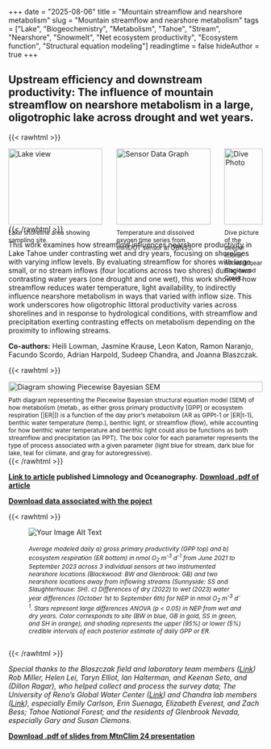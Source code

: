 +++
date = "2025-08-06"
title = "Mountain streamflow and nearshore metabolism"
slug = "Mountain streamflow and nearshore metabolism"
tags = ["Lake", "Biogeochemistry", "Metabolism", "Tahoe", "Stream", "Nearshore", "Snowmelt", "Net ecosystem productivity", "Ecosystem function", "Structural equation modeling"]
readingtime = false
hideAuthor = true
+++

## **Upstream efficiency and downstream productivity:** The influence of mountain streamflow on nearshore metabolism in a large, oligotrophic lake across drought and wet years.



{{< rawhtml >}}
<div style="display: flex; flex-wrap: wrap; justify-content: space-between; gap: 1%;">

  <!-- Panel 1 -->
  <div style="flex: 1 1 37%; max-width: 37%;">
    <img src="/lake1.jpg" alt="Lake view" style="width: 100%; height: auto;">
    <figcaption style="font-size: 12px; margin-top: 0.5rem;">
      Lake shoreline area showing sampling site.
    </figcaption>
  </div>

  <!-- Panel 2 -->
  <div style="flex: 1 1 37%; max-width: 37%;">
    <img src="/GBNS3_miniDOT.png" alt="Sensor Data Graph" style="width: 100%; height: auto;">
    <figcaption style="font-size: 12px; margin-top: 0.5rem;">
      Temperature and dissolved oxygen time series from miniDOT sensor at GBNS3.
    </figcaption>
  </div>

  <!-- Panel 3 -->
  <div style="flex: 1 1 25%; max-width: 15%;">
    <img src="/Dive_Photo1.png" alt="Dive Photo" style="width: 100%; height: auto;">
    <figcaption style="font-size: 12px; margin-top: 0.5rem;">
      Dive picture of the deeper littoral network near Blackwood Creek.
    </figcaption>
  </div>

</div>
{{< /rawhtml >}}


This work examines how streamflow influences nearshore productivity in Lake Tahoe under contrasting wet and dry years, focusing on shorelines with varying inflow levels. By evaluating streamflow for shores with large, small, or no stream inflows (four locations across two shores) during two contrasting water years (one drought and one wet), this work showed how streamflow reduces water temperature, light availability, to indirectly influence nearshore metabolism in ways that varied with inflow size.  This work underscores how oligotrophic littoral productivity varies across shorelines and in response to hydrological conditions, with streamflow and precipitation exerting contrasting effects on metabolism depending on the proximity to inflowing streams.


**Co-authors:** Heili Lowman, Jasmine Krause, Leon Katon, Ramon Naranjo, Facundo Scordo, Adrian Harpold, Sudeep Chandra, and Joanna Blaszczak. 


{{< rawhtml >}}
<div style="display: flex; flex-wrap: wrap; justify-content: space-between; align-items: flex-start; gap: 1%;">
  <div style="flex: 1 1 100; max-width: 100%;">
    <img src="/Fig4_SEM.png" alt="Diagram showing Piecewise Bayesian SEM" style="width: 100%; height: auto;">
    <figcaption style="font-size: 12px; margin-top: 0.5rem;">
      Path diagram representing the Piecewise Bayesian structural equation model (SEM) of how metabolism (metab., as either gross primary productivity [GPP] or ecosystem respiration [|ER|]) is a function of the day prior’s metabolism (AR as GPPt-1 or |ER|t-1), benthic water temperature (temp.), benthic light, or streamflow (flow), while accounting for how benthic water temperature and benthic light could also be functions as both streamflow and precipitation (as PPT). The box color for each parameter represents the type of process associated with a given parameter (light blue for stream, dark blue for lake, teal for climate, and gray for autoregressive).
    </figcaption>
  </div>
</div>
{{< /rawhtml >}}




**[Link to article](https://aslopubs.onlinelibrary.wiley.com/doi/10.1002/lno.70157) published Limnology and Oceanography.**
**[Download .pdf of article](/Loria_2025_LO70157.pdf)**

**[Download data associated with the poject](https://portal.edirepository.org/nis/mapbrowse?packageid=edi.1975.1)**




{{< rawhtml >}}
<figure>
  <div style="display: flex; justify-content: space-between;">
    <img src="/NS_NEP_fig1.png" alt="Your Image Alt Text" style="max-width:95%; height:auto;">
  </div>
  <figcaption>
    <h6 style="font-size: 12px;">Average modeled daily a) gross primary productivity (GPP top) and b) ecosystem respiration (ER bottom) in nmol O<sub>2</sub> m<sup>-3</sup> d<sup>-1</sup> from June 2021 to September 2023 across 3 individual sensors at two instrumented nearshore locations (Blackwood: BW and Glenbrook: GB) and two nearshore locations away from inflowing streams (Sunnyside: SS and Slaughterhouse: SH). c) Differences of dry (2022) to wet (2023) water year differences (October 1st to September 6th) for NEP in nmol O<sub>2</sub> m<sup>-3</sup> d<sup>-1</sup>. Stars represent large differences ANOVA (p &lt; 0.05) in NEP from wet and dry years. Color corresponds to site (BW in blue, GB in gold, SS in green, and SH in orange), and shading represents the upper (95%) or lower (5%) credible intervals of each posterior estimate of daily GPP or ER.</h6>
  </figcaption>
</figure>
{{< /rawhtml >}}

*Special thanks to the Blaszczak field and laboratory team members ([Link](https://blaszczaklab.weebly.com/)) Rob Miller, Helen Lei, Taryn Elliot, Ian Halterman, and Keenan Seto, and (Dillon Ragar), who helped collect and process the survey data; The University of Reno’s Global Water Center ([Link](https://www.unr.edu/water-center)) and Chandra lab members ([Link](http://aquaticecosystemslab.org/)), especially Emily Carlson, Erin Suenaga, Elizabeth Everest, and Zach Bess; Tahoe National Forest; and the residents of Glenbrook Nevada, especially Gary and Susan Clemons.* 

**[Download .pdf of slides from MtnClim 24 presentation](/Loria_MtnClim24_slides.pdf)**

